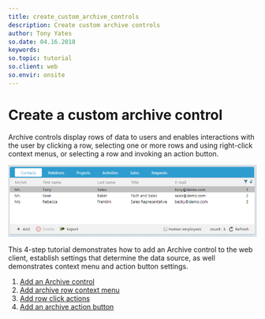 ```yaml
---
title: create_custom_archive_controls
description: Create custom archive controls
author: Tony Yates
so.date: 04.16.2018
keywords:
so.topic: tutorial
so.client: web
so.envir: onsite
---
```


# Create a custom archive control

Archive controls display rows of data to users and enables interactions with the user by clicking a row, selecting one or more rows and using right-click context menus, or selecting a row and invoking an action button.

![Archive control][img1]

This 4-step tutorial demonstrates how to add an Archive control to the web client, establish settings that determine the data source, as well demonstrates context menu and action button settings.

1. [Add an Archive control][1]
2. [Add archive row context menu][2]
3. [Add row click actions][3]
4. [Add an archive action button][4]

<!-- Referenced links -->
[1]: add-archive-control.md
[2]: add-archive-row-context-menu.md
[3]: add-row-click-actions.md
[4]: add-archive-action-button.md

<!-- Referenced images -->
[img1]: media/web-archive-control.png
